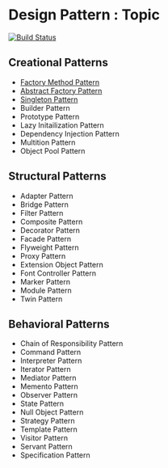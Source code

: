 # Design Pattern : Topic

[![Build Status](https://travis-ci.org/iphayao/design-pattern-wiki.svg?branch=master)](https://travis-ci.org/iphayao/design-pattern-wiki)

## Creational Patterns
* [Factory Method Pattern](https://github.com/iphayao/design-pattern-wiki/tree/master/creational)
* [Abstract Factory Pattern](https://github.com/iphayao/design-pattern-wiki/tree/master/creational/abstract-factory)
* [Singleton Pattern](https://github.com/iphayao/design-pattern-wiki/tree/master/creational/singleton)
* Builder Pattern
* Prototype Pattern
* Lazy Initailization Pattern
* Dependency Injection Pattern
* Multition Pattern
* Object Pool Pattern

## Structural Patterns
* Adapter Pattern
* Bridge Pattern
* Filter Pattern
* Composite Pattern
* Decorator Pattern
* Facade Pattern
* Flyweight Pattern
* Proxy Pattern
* Extension Object Pattern
* Font Controller Pattern
* Marker Pattern
* Module Pattern
* Twin Pattern

## Behavioral Patterns
* Chain of Responsibility Pattern
* Command Pattern
* Interpreter Pattern
* Iterator Pattern
* Mediator Pattern
* Memento Pattern
* Observer Pattern
* State Pattern
* Null Object Pattern
* Strategy Pattern
* Template Pattern
* Visitor Pattern
* Servant Pattern
* Specification Pattern

